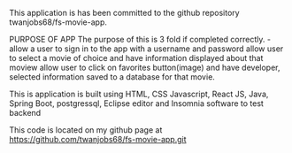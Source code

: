 This application is has been committed to the github repository twanjobs68/fs-movie-app.

PURPOSE OF APP
The purpose of this is 3 fold if completed correctly.
-allow a user to sign in to the app with a username and password
allow user to select a movie of choice and have information displayed about that moview
allow user to click on favorites button(image) and have developer, selected information saved to a database for that movie.

This is application is built using HTML, CSS Javascript, React JS, Java, Spring Boot, postgressql, Eclipse editor and Insomnia software to test backend

This code is located on my github page at https://github.com/twanjobs68/fs-movie-app.git